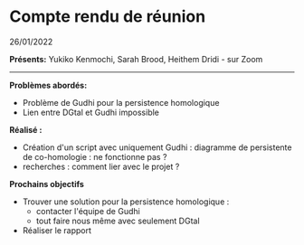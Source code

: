 # Compte rendu de réunion
26/01/2022 

**Présents:**  Yukiko Kenmochi, Sarah Brood, Heithem Dridi - sur Zoom

-----

**Problèmes abordés:**
- Problème de Gudhi pour la persistence homologique
- Lien entre DGtal et Gudhi impossible

**Réalisé :**
- Création d'un script avec uniquement Gudhi : diagramme de persistente de co-homologie : ne fonctionne pas ? 
- recherches : comment lier avec le projet ? 

**Prochains objectifs** 
- Trouver une solution pour la persistence homologique :
    - contacter l'équipe de Gudhi
    - tout faire nous même avec seulement DGtal
- Réaliser le rapport
